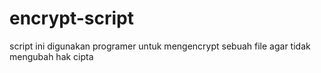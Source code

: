 # encrypt-script
script ini digunakan programer untuk mengencrypt 
sebuah file agar tidak mengubah hak cipta
